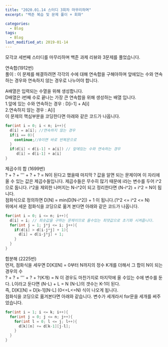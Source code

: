 ```yaml
---
title: "2020.01.14 스터디 3회차 마무리하며"
excerpt: "백준 복습 및 문제 풀이 + 회화"

categories:
  - Blog
tags:
  - Blog
last_modified_at: 2019-01-14
---
```

모각코 세번째 스터디를 마무리하며 백준 과제 리뷰와 3문제를 풀었습니다.  

연속합(1912번)  
풀이 : 이 문제를 해결하려면 각각의 수에 대해 연속합을 구해야하며 앞에있는 수와 연속하는 경우와 연속하지 않는 경우로 나누어야 합니다.  

A배열은 입력되는 수열을 위해 생성합니다.  
D배열은 i번째 수로 끝나는 가장 큰 연속합을 위해 생성하는 배열 입니다.  
1.앞에 있는 수와 연속하는 경우 : D[i-1] + A[i]  
2.연속하지 않는 경우 : A[i]  
이 문제의 핵심부분을 코딩한다면 아래와 같은 코드가 나옵니다.  

~~~java
for(int i = 0; i < n; i++){
  d[i] = a[i]; //연속하지 않는 경우
  if(i == 0){
    continue;//0이면 바로 반복문으로
  }
  if(d[i] < d[i-1] + a[i]) // 앞에있는 수와 연속하는 경우
     d[i] = d[i-1] + a[i]
}
~~~  


제곱수의 합 (1699번)  
? + ? + ''' + ? + ? = N이 된다고 했을때 마지막 ? 값을 알면 되는 문제이며 이 자리에 올 수 있는 값은 제곱수들입니다. 제곱수들은 무수히 많기 때문에 i라는 변수를 두어 i^2으로 둡니다. i^2을 제외한 나머지는 N-i^2이 되고 정리한다면 (N-i^2) + i^2 = N이 됩니다.    
점화식으로 정의하면 D[N] = min(D[N-i^2]) + 1 이 됩니다.(1^2 <= i^2 <= N)  
위에서 세운 점화식을 코딩으로 옮겨 본다면 아래와 같은 코드가 나옵니다.  
~~~java  
for(int i = 0; i <= n; i++){
  d[i] = i; // 최솟값을 구하는 문제이므로 올수있는 최댓값으로 초기화 시켜줍니다.
  for(int j = 1; j*j <= i; j++){
    if(d[i] > d[i-j*j] + 1){
      d[i] = d[i-j*j] + 1;
    }
  }
}
~~~  


합분해 (2225번)  
먼저, 점화식을 세우면 D[K][N] = 0부터 N까지의 정수 K개를 더해서 그 합이 N이 되는 경우의 수  
? + ? + ''' + ? + ?(K개) = N 이 경우도 마찬가지로 마지막에 올 수있는 수에 변수를 둔다. L이라고 둔다면 (N-L) + L = N  (N-L)의 갯수는 K-1이 된다.  
즉, D[K][N] = D[k-1][N-L] (0<=L<=N) 식이 나오게 됩니다.  
점화식을 코딩으로 옮겨본다면 아래와 같습니다. 변수가 세개라서 for문을 세개를 써주었습니다.  
~~~java  
for(int i = 1; i <= k; i++){
  for(int j = 0; j <= n; j++){
    for(int l = 0; l <= j; l++){
      d[k][n] += d[k-1][j-l];
    }
  }
}
~~~  
